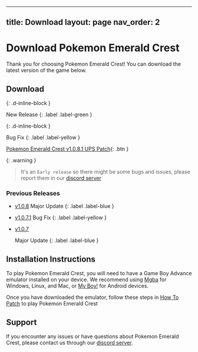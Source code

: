  ---
title: Download
layout: page
nav_order: 2
---

# Download Pokemon Emerald Crest

Thank you for choosing Pokemon Emerald Crest! You can download the latest version of the game below.

## Download 
{: .d-inline-block }

New Release 
{: .label .label-green }

{: .d-inline-block }

Bug Fix
{: .label .label-yellow }

[Pokemon Emerald Crest v1.0.8.1 UPS Patch](https://ko-fi.com/api/file-upload/ac19cd89-3abb-4c8f-926a-5553413447f5/download?transactionId=2d6f01d1-e733-4529-aeb7-d4136ecf0320){: .btn }

{: .warning }
> It's an `Early release` so there might be some bugs and issues, please report them in our [discord server]

### Previous Releases

- [v1.0.8](https://ko-fi.com/api/file-upload/3d2db367-d8da-447b-a225-409d7e801697/download?transactionId=a802d6a5-1a04-483c-a2bd-7f72ee6f2daf)
    Major Update
    {: .label .label-blue }

- [v1.0.7.1](https://ko-fi.com/api/file-upload/cbf173cb-3653-4d8d-a54a-32ac4119bc75/download?transactionId=0cf84642-cd5d-43e0-8330-a197d986be27)
    Bug Fix
    {: .label .label-yellow }

- [v1.0.7](https://ko-fi.com/api/file-upload/efb7ebe6-c4d3-4d10-9e97-9940b6ca2d23/download?transactionId=0bfa4228-d4a2-4598-b3e7-6c3ec6d3c9b5)

    Major Update
    {: .label .label-blue }

## Installation Instructions

To play Pokemon Emerald Crest, you will need to have a Game Boy Advance emulator installed on your device. We recommend using [Mgba](https://vba-m.com/) for Windows, Linux, and Mac, or [My Boy!](https://play.google.com/store/apps/details?id=com.fastemulator.gba) for Android devices.

Once you have downloaded the emulator, follow these steps in [How To Patch](https://aaghatislive.github.io/RomHacksStudio/HowToPatch.html) to play Pokemon Emerald Crest

## Support

If you encounter any issues or have questions about Pokemon Emerald Crest, please contact us through our [discord server].

[discord server]: https://discord.gg/aaghat-s-server-965900074532081674 
